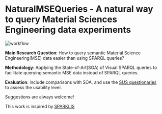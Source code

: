 # NaturalMSEQueries - A natural way to query Material Sciences Engineering data experiments

![workflow](https://user-images.githubusercontent.com/9248325/215797822-86c27914-a2fa-46a7-bc76-035c0c57c42d.png)

**Main Research Question**: How to query semantic Material Science Engineering(MSE) data easier than using SPARQL queries? 

**Methodology**: Applying the State-of-Art(SOA) of Visual SPARQL queries to facilitate querying 
semantic MSE data instead of SPARQL queries.

**Evaluation**: Include comparisons with SOA, and use the [SUS questionaries](http://www.measuringu.com/sus.php) 
to assess the usability level. 

Suggestions are always welcome!

This work is inspired by [SPARKLIS](http://www.irisa.fr/LIS/ferre/sparklis)
